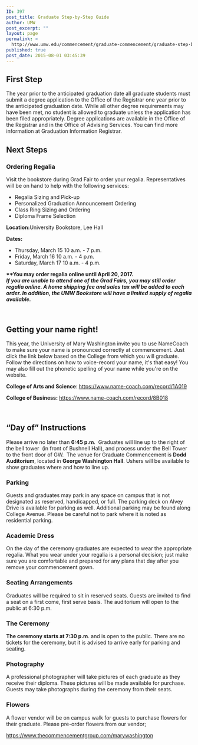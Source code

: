 ```yaml
---
ID: 397
post_title: Graduate Step-by-Step Guide
author: UMW
post_excerpt: ""
layout: page
permalink: >
  http://www.umw.edu/commencement/graduate-commencement/graduate-step-by-step-guide/
published: true
post_date: 2015-08-01 03:45:39
---
```

<h2>First Step</h2>
The year prior to the anticipated graduation date all graduate students must submit a degree application to the Office of the Registrar one year prior to the anticipated graduation date. While all other degree requirements may have been met, no student is allowed to graduate unless the application has been filed appropriately. Degree applications are available in the Office of the Registrar and in the Office of Advising Services. You can find more information at Graduation Information Registrar.
<h2>Next Steps</h2>
<h3>Ordering Regalia</h3>
Visit the bookstore during Grad Fair to order your regalia. Representatives will be on hand to help with the following services:
<ul>
 	<li>Regalia Sizing and Pick-up</li>
 	<li>Personalized Graduation Announcement Ordering</li>
 	<li>Class Ring Sizing and Ordering</li>
 	<li>Diploma Frame Selection</li>
</ul>
<div><strong>Location:</strong>University Bookstore, Lee Hall</div>
<div>

<strong>Dates:  </strong>
<ul>
 	<li>Thursday, March 15 10 a.m. - 7 p.m.</li>
 	<li>Friday, March 16 10 a.m. - 4 p.m.<strong>
</strong></li>
 	<li>Saturday, March 17 10 a.m. - 4 p.m.</li>
</ul>
<strong>**You may order regalia online until April 20, 2017.</strong>

</div>
<strong><em>If you are unable to attend one of the Grad Fairs, you may still </em></strong><strong><em>order regalia online</em></strong><strong><em>. A home shipping fee and sales tax will be added to each order. In addition, the UMW Bookstore will have a limited supply of regalia available.</em></strong>

&nbsp;
<h2>Getting your name right!</h2>
This year, the University of Mary Washington invite you to use NameCoach to make sure your name is pronounced correctly at commencement. Just click the link below based on the College from which you will graduate. Follow the directions on how to voice-record your name, it's that easy! You may also fill out the phonetic spelling of your name while you're on the website.

<strong>College of Arts and Science</strong>: <a href="https://www.name-coach.com/record/1A019">https://www.name-coach.com/record/1A019</a>

<strong>College of Business:</strong> <a href="https://www.name-coach.com/record/8B018">https://www.name-coach.com/record/8B018</a>

&nbsp;
<h2>“Day of” Instructions</h2>
Please arrive no later than <strong>6:45 p.m</strong>.  Graduates will line up to the right of the bell tower  (in front of Bushnell Hall), and process under the Bell Tower to the front door of GW.  The venue for Graduate Commencement is <strong>Dodd Auditorium</strong>, located in <strong>George Washington Hall</strong>. Ushers will be available to show graduates where and how to line up.
<h3>Parking</h3>
Guests and graduates may park in any space on campus that is not designated as reserved, handicapped, or full. The parking deck on Alvey Drive is available for parking as well. Additional parking may be found along College Avenue. Please be careful not to park where it is noted as residential parking.
<h3>Academic Dress</h3>
On the day of the ceremony graduates are expected to wear the appropriate regalia. What you wear under your regalia is a personal decision; just make sure you are comfortable and prepared for any plans that day after you remove your commencement gown.
<h3>Seating Arrangements</h3>
Graduates will be required to sit in reserved seats. Guests are invited to find a seat on a first come, first serve basis. The auditorium will open to the public at 6:30 p.m.
<h3>The Ceremony</h3>
<strong>The ceremony starts at 7:30 p.m</strong>. and is open to the public. There are no tickets for the ceremony, but it is advised to arrive early for parking and seating.
<h3>Photography</h3>
A professional photographer will take pictures of each graduate as they receive their diploma. These pictures will be made available for purchase. Guests may take photographs during the ceremony from their seats.
<h3>Flowers</h3>
A flower vendor will be on campus walk for guests to purchase flowers for their graduate. Please pre-order flowers from our vendor;

<a href="https://www.thecommencementgroup.com/marywashington">https://www.thecommencementgroup.com/marywashington</a>